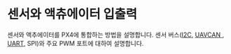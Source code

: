 # 센서와 액츄에이터 입출력

센서와 액추에이터를 PX4에 통합하는 방법을 설명합니다. 센서 버스([I2C](../sensor_bus/i2c.md), [UAVCAN ](../uavcan/README.md), [UART](../uart/README.md), SPI)와 주요 PWM 포트에 대하여 설명합니다.
